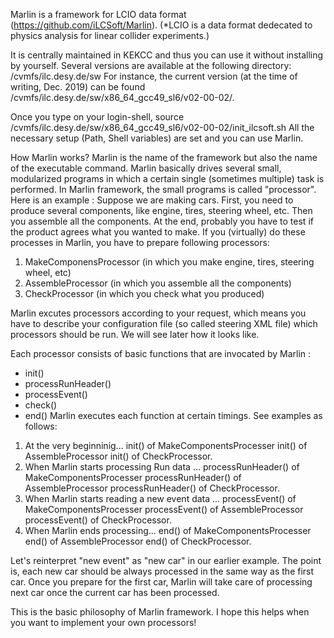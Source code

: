 Marlin is a framework for LCIO data format (https://github.com/iLCSoft/Marlin).
(*LCIO is a data format dedecated to physics analysis for linear collider experiments.)

It is centrally maintained in KEKCC and thus you can use it without installing by yourself.
Several versions are available at the following directory: /cvmfs/ilc.desy.de/sw
For instance, the current version (at the time of writing, Dec. 2019) can be found
/cvmfs/ilc.desy.de/sw/x86_64_gcc49_sl6/v02-00-02/.

Once you type on your login-shell,
source /cvmfs/ilc.desy.de/sw/x86_64_gcc49_sl6/v02-00-02/init_ilcsoft.sh
All the necessary setup (Path, Shell variables) are set and you can use Marlin.


How Marlin works?
Marlin is the name of the framework but also the name of the executable command.
Marlin basically drives several small, modularized programs in which a certain single (sometimes multiple) task is performed.
In Marlin framework, the small programs is called "processor".
Here is an example :
Suppose we are making cars. First, you need to produce several components, like engine, tires, steering wheel, etc.
Then you assemble all the components. At the end, probably you have to test if the product agrees what you wanted to make.
If you (virtually) do these processes in Marlin, you have to prepare following processors:
1) MakeComponensProcessor (in which you make engine, tires, steering wheel, etc)
2) AssembleProcessor (in which you assemble all the components)
3) CheckProcessor (in which you check what you produced)

Marlin excutes processors according to your request, which means
you have to describe your configuration file (so called steering XML file) which processors should be run.
We will see later how it looks like.

Each processor consists of basic functions that are invocated by Marlin :
- init()
- processRunHeader()
- processEvent()
- check()
- end()
Marlin executes each function at certain timings. See examples as follows:
1) At the very beginninig...
  init() of MakeComponentsProcesser 
  init() of AssembleProcessor
  init() of CheckProcessor.
2) When Marlin starts processing Run data ...
  processRunHeader() of MakeComponentsProcesser 
  processRunHeader() of AssembleProcessor
  processRunHeader() of CheckProcessor.
3) When Marlin starts reading a new event data ...
  processEvent() of MakeComponentsProcesser 
  processEvent() of AssembleProcessor
  processEvent() of CheckProcessor.
4) When Marlin ends processing...
  end() of MakeComponentsProcesser 
  end() of AssembleProcessor
  end() of CheckProcessor.

Let's reinterpret "new event" as "new car" in our earlier example. 
The point is, each new car should be always processed in the same way as the first car.
Once you prepare for the first car, Marlin will take care of processing next car once the current car has been processed.

This is the basic philosophy of Marlin framework.
I hope this helps when you want to implement your own processors!

